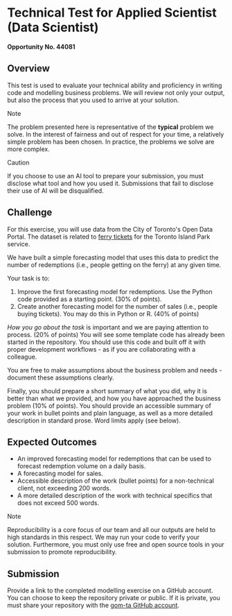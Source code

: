 # Technical Test for Applied Scientist (Data Scientist)

__Opportunity No. 44081__

## Overview

This test is used to evaluate your technical ability and proficiency in writing code and modelling business problems. We will review not only your output, but also the process that you used to arrive at your solution. 

> [!NOTE]
> The problem presented here is representative of the __typical__ problem we solve. In the interest of fairness and out of respect for your time, a relatively simple problem has been chosen. In practice, the problems we solve are more complex.


> [!CAUTION]
> If you choose to use an AI tool to prepare your submission, you must disclose what tool and how you used it. Submissions that fail to disclose their use of AI will be disqualified. 


## Challenge

For this exercise, you will use data from the City of Toronto's Open Data Portal. The dataset is related to [ferry tickets](https://open.toronto.ca/dataset/toronto-island-ferry-ticket-counts/) for the Toronto Island Park service.

We have built a simple forecasting model that uses this data to predict the number of redemptions (i.e., people getting on the ferry) at any given time. 

Your task is to:

1. Improve the first forecasting model for redemptions. Use the Python code provided as a starting point.  (30% of points).
2. Create another forecasting model for the number of sales (i.e., people buying tickets). You may do this in Python or R. (40% of points)

*How you go about the task* is important and we are paying attention to process. (20% of points) You will see some template code has already been started in the repository. You should use this code and built off it with proper development workflows - as if you are collaborating with a colleague.

You are free to make assumptions about the business problem and needs - document these assumptions clearly. 

Finally, you should prepare a short summary of what you did, why it is better than what we provided, and how you have approached the business problem (10% of points). You should provide an accessible summary of your work in bullet points and plain language, as well as a more detailed description in standard prose. Word limits apply (see below).

## Expected Outcomes

- An improved forecasting model for redemptions that can be used to forecast redemption volume on a daily basis.
- A forecasting model for sales.
- Accessible description of the work (bullet points) for a non-technical client,  not exceeding 200 words.
- A more detailed description of the work with technical specifics that does not exceed 500 words.

> [!NOTE]
> Reproducibility is a core focus of our team and all our outputs are held to high standards in this respect. We may run your code to verify your solution. Furthermore, you must only use free and open source tools in your submission to promote reproducibility.  


## Submission

Provide a link to the completed modelling exercise on a GitHub account. You can choose to keep the repository private or public. If it is private, you must share your repository with the [gom-ta GitHub account](https://github.com/gom-ta). 
